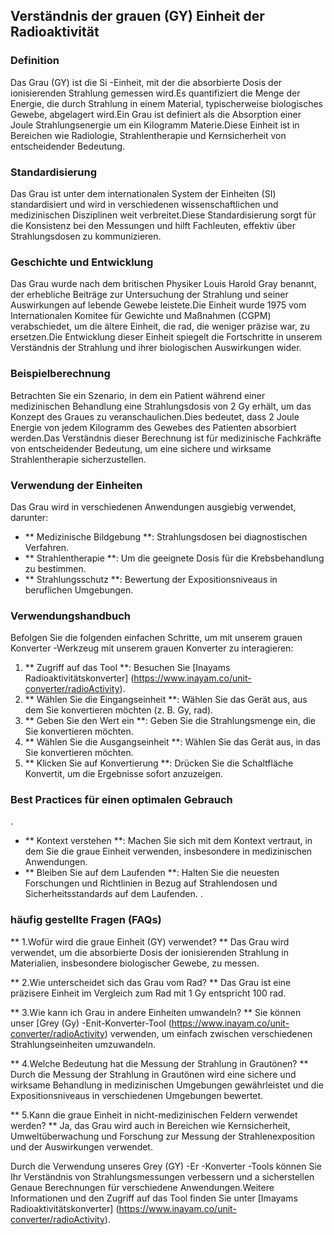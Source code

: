 ## Verständnis der grauen (GY) Einheit der Radioaktivität

### Definition
Das Grau (GY) ist die Si -Einheit, mit der die absorbierte Dosis der ionisierenden Strahlung gemessen wird.Es quantifiziert die Menge der Energie, die durch Strahlung in einem Material, typischerweise biologisches Gewebe, abgelagert wird.Ein Grau ist definiert als die Absorption einer Joule Strahlungsenergie um ein Kilogramm Materie.Diese Einheit ist in Bereichen wie Radiologie, Strahlentherapie und Kernsicherheit von entscheidender Bedeutung.

### Standardisierung
Das Grau ist unter dem internationalen System der Einheiten (SI) standardisiert und wird in verschiedenen wissenschaftlichen und medizinischen Disziplinen weit verbreitet.Diese Standardisierung sorgt für die Konsistenz bei den Messungen und hilft Fachleuten, effektiv über Strahlungsdosen zu kommunizieren.

### Geschichte und Entwicklung
Das Grau wurde nach dem britischen Physiker Louis Harold Gray benannt, der erhebliche Beiträge zur Untersuchung der Strahlung und seiner Auswirkungen auf lebende Gewebe leistete.Die Einheit wurde 1975 vom Internationalen Komitee für Gewichte und Maßnahmen (CGPM) verabschiedet, um die ältere Einheit, die rad, die weniger präzise war, zu ersetzen.Die Entwicklung dieser Einheit spiegelt die Fortschritte in unserem Verständnis der Strahlung und ihrer biologischen Auswirkungen wider.

### Beispielberechnung
Betrachten Sie ein Szenario, in dem ein Patient während einer medizinischen Behandlung eine Strahlungsdosis von 2 Gy erhält, um das Konzept des Graues zu veranschaulichen.Dies bedeutet, dass 2 Joule Energie von jedem Kilogramm des Gewebes des Patienten absorbiert werden.Das Verständnis dieser Berechnung ist für medizinische Fachkräfte von entscheidender Bedeutung, um eine sichere und wirksame Strahlentherapie sicherzustellen.

### Verwendung der Einheiten
Das Grau wird in verschiedenen Anwendungen ausgiebig verwendet, darunter:
- ** Medizinische Bildgebung **: Strahlungsdosen bei diagnostischen Verfahren.
- ** Strahlentherapie **: Um die geeignete Dosis für die Krebsbehandlung zu bestimmen.
- ** Strahlungsschutz **: Bewertung der Expositionsniveaus in beruflichen Umgebungen.

### Verwendungshandbuch
Befolgen Sie die folgenden einfachen Schritte, um mit unserem grauen Konverter -Werkzeug mit unserem grauen Konverter zu interagieren:
1. ** Zugriff auf das Tool **: Besuchen Sie [Inayams Radioaktivitätskonverter] (https://www.inayam.co/unit-converter/radioActivity).
2. ** Wählen Sie die Eingangseinheit **: Wählen Sie das Gerät aus, aus dem Sie konvertieren möchten (z. B. Gy, rad).
3. ** Geben Sie den Wert ein **: Geben Sie die Strahlungsmenge ein, die Sie konvertieren möchten.
4. ** Wählen Sie die Ausgangseinheit **: Wählen Sie das Gerät aus, in das Sie konvertieren möchten.
5. ** Klicken Sie auf Konvertierung **: Drücken Sie die Schaltfläche Konvertit, um die Ergebnisse sofort anzuzeigen.

### Best Practices für einen optimalen Gebrauch
.
- ** Kontext verstehen **: Machen Sie sich mit dem Kontext vertraut, in dem Sie die graue Einheit verwenden, insbesondere in medizinischen Anwendungen.
- ** Bleiben Sie auf dem Laufenden **: Halten Sie die neuesten Forschungen und Richtlinien in Bezug auf Strahlendosen und Sicherheitsstandards auf dem Laufenden.
.

### häufig gestellte Fragen (FAQs)

** 1.Wofür wird die graue Einheit (GY) verwendet? **
Das Grau wird verwendet, um die absorbierte Dosis der ionisierenden Strahlung in Materialien, insbesondere biologischer Gewebe, zu messen.

** 2.Wie unterscheidet sich das Grau vom Rad? **
Das Grau ist eine präzisere Einheit im Vergleich zum Rad mit 1 Gy entspricht 100 rad.

** 3.Wie kann ich Grau in andere Einheiten umwandeln? **
Sie können unser [Grey (Gy) -Enit-Konverter-Tool (https://www.inayam.co/unit-converter/radioActivity) verwenden, um einfach zwischen verschiedenen Strahlungseinheiten umzuwandeln.

** 4.Welche Bedeutung hat die Messung der Strahlung in Grautönen? **
Durch die Messung der Strahlung in Grautönen wird eine sichere und wirksame Behandlung in medizinischen Umgebungen gewährleistet und die Expositionsniveaus in verschiedenen Umgebungen bewertet.

** 5.Kann die graue Einheit in nicht-medizinischen Feldern verwendet werden? **
Ja, das Grau wird auch in Bereichen wie Kernsicherheit, Umweltüberwachung und Forschung zur Messung der Strahlenexposition und der Auswirkungen verwendet.

Durch die Verwendung unseres Grey (GY) -Er -Konverter -Tools können Sie Ihr Verständnis von Strahlungsmessungen verbessern und a sicherstellen Genaue Berechnungen für verschiedene Anwendungen.Weitere Informationen und den Zugriff auf das Tool finden Sie unter [Imayams Radioaktivitätskonverter] (https://www.inayam.co/unit-converter/radioActivity).